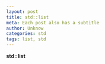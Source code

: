 ```yaml
---
layout: post
title: std::list
meta: Each post also has a subtitle
author: Unknow
categories: std 
tags: list, std
---
```


**std::list**